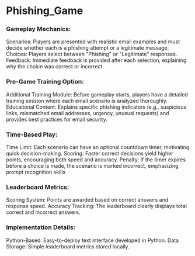 # Phishing_Game

### Gameplay Mechanics:
Scenarios: Players are presented with realistic email examples and must decide whether each is a phishing attempt or a legitimate message.
Choices: Players select between "Phishing" or "Legitimate" responses.
Feedback: Immediate feedback is provided after each selection, explaining why the choice was correct or incorrect.
 
### Pre-Game Training Option:
Additional Training Module: Before gameplay starts, players have a detailed training session where each email scenario is analyzed thoroughly.
Educational Content: Explains specific phishing indicators (e.g., suspicious links, mismatched email addresses, urgency, unusual requests) and provides best practices for email security.
 
### Time-Based Play:
Time Limit: Each scenario can have an optional countdown timer, motivating quick decision-making.
Scoring: Faster correct decisions yield higher points, encouraging both speed and accuracy.
Penalty: If the timer expires before a choice is made, the scenario is marked incorrect, emphasizing prompt recognition skills
 
### Leaderboard Metrics:
Scoring System: Points are awarded based on correct answers and response speed.
Accuracy Tracking: The leaderboard clearly displays total correct and incorrect answers.
 
### Implementation Details:
Python-Based: Easy-to-deploy text interface developed in Python.
Data Storage: Simple leaderboard metrics stored locally.
 
